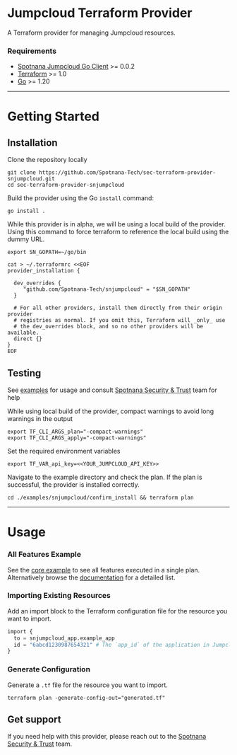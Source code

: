 # Jumpcloud Terraform Provider
A Terraform provider for managing Jumpcloud resources.

### Requirements
- [Spotnana Jumpcloud Go Client](https://github.com/Spotnana-Tech/sec-jumpcloud-client-go) >= 0.0.2
- [Terraform](https://developer.hashicorp.com/terraform/downloads) >= 1.0
- [Go](https://golang.org/doc/install) >= 1.20

---

# Getting Started
## Installation
Clone the repository locally
```shell
git clone https://github.com/Spotnana-Tech/sec-terraform-provider-snjumpcloud.git
cd sec-terraform-provider-snjumpcloud
```
Build the provider using the Go `install` command:

```shell
go install .
```

While this provider is in alpha, we will be using a local build of the provider. Using this command to force terraform to reference the local build using the dummy URL.

```shell
export SN_GOPATH=~/go/bin 

cat > ~/.terraformrc <<EOF
provider_installation {

  dev_overrides {
     "github.com/Spotnana-Tech/snjumpcloud" = "$SN_GOPATH"  
  }

  # For all other providers, install them directly from their origin provider
  # registries as normal. If you omit this, Terraform will _only_ use
  # the dev_overrides block, and so no other providers will be available.
  direct {}
}
EOF
```

## Testing
See [examples](examples/snjumpcloud) for usage and consult [Spotnana Security & Trust](https://spotnana.slack.com/archives/C03SV2FGLN7) team for help

While using local build of the provider, compact warnings to avoid long warnings in the output
```shell
export TF_CLI_ARGS_plan="-compact-warnings"
export TF_CLI_ARGS_apply="-compact-warnings"
```
Set the required environment variables
```shell
export TF_VAR_api_key=<<YOUR_JUMPCLOUD_API_KEY>>
```
Navigate to the example directory and check the plan. If the plan is successful, the provider is installed correctly.
```shell
cd ./examples/snjumpcloud/confirm_install && terraform plan
```
---
# Usage
### All Features Example
See the [core example](examples/snjumpcloud/main.tf) to see all features executed in a single plan. Alternatively browse the [documentation](/docs) for a detailed list.

### Importing Existing Resources

Add an import block to the Terraform configuration file for the resource you want to import.
```terraform
import {
  to = snjumpcloud_app.example_app
  id = "6abcd1230987654321" # The `app_id` of the application in Jumpcloud
}
```
### Generate Configuration
Generate a `.tf` file for the resource you want to import.
```shell
terraform plan -generate-config-out="generated.tf"
```

## Get support
If you need help with this provider, please reach out to the [Spotnana Security & Trust](https://spotnana.slack.com/archives/C03SV2FGLN7) team.
